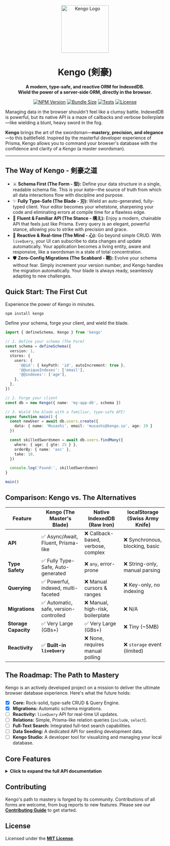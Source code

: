 <div align="center">
  <img src="https://raw.githubusercontent.com/joe960913/kengo/main/assets/kengo-logo.png" alt="Kengo Logo" width="150">
  <h1>Kengo (剣豪)</h1>
  <p>
    <strong>A modern, type-safe, and reactive ORM for IndexedDB.<br />Wield the power of a server-side ORM, directly in the browser.</strong>
  </p>

  [![NPM Version](https://img.shields.io/npm/v/kengo?color=c6362c&style=flat-rounded)](https://www.npmjs.com/package/kengo)
  [![Bundle Size](https://img.shields.io/bundlephobia/minzip/kengo?style=flat-rounded&color=007ec6)](https://bundlephobia.com/result?p=kengo)
  [![Tests](https://img.shields.io/github/actions/workflow/status/joe960913/kengo/test.yml?branch=main&label=tests&style=flat-square)](https://github.com/joe960913/kengo/actions)
  [![License](https://img.shields.io/npm/l/kengo?style=flat-square&color=yellow)](https://opensource.org/licenses/MIT)

</div>

Managing data in the browser shouldn't feel like a clumsy battle. IndexedDB is powerful, but its native API is a maze of callbacks and verbose boilerplate—like wielding a blunt, heavy sword in the fog.

**Kengo** brings the art of the swordsman—**mastery, precision, and elegance**—to this battlefield. Inspired by the masterful developer experience of Prisma, Kengo allows you to command your browser's database with the confidence and clarity of a *Kengo* (a master swordsman).

---

## The Way of Kengo - 剣豪之道

*   ⚔️ **Schema First (The Form - 型):** Define your data structure in a single, readable schema file. This is your *kata*—the source of truth from which all data interactions flow with discipline and purpose.
*   ✨ **Fully Type-Safe (The Blade - 刃):** Wield an auto-generated, fully-typed client. Your editor becomes your whetstone, sharpening your code and eliminating errors at compile time for a flawless edge.
*   🌊 **Fluent & Familiar API (The Stance - 構え):** Enjoy a modern, chainable API that feels just like Prisma. Every query is an elegant, powerful stance, allowing you to strike with precision and grace.
*   🚀 **Reactive & Real-time (The Mind - 心):** Go beyond simple CRUD. With `liveQuery`, your UI can subscribe to data changes and update automatically. Your application becomes a living entity, aware and responsive, like a swordsman in a state of total concentration.
*   🛡️ **Zero-Config Migrations (The Scabbard - 鞘):** Evolve your schema without fear. Simply increment your version number, and Kengo handles the migration automatically. Your blade is always ready, seamlessly adapting to new challenges.

## Quick Start: The First Cut

Experience the power of Kengo in minutes.

```bash
npm install kengo
```

Define your schema, forge your client, and wield the blade.

```typescript
import { defineSchema, Kengo } from 'kengo'

// 1. Define your schema (The Form)
const schema = defineSchema({
  version: 1,
  stores: {
    users: {
      '@@id': { keyPath: 'id', autoIncrement: true },
      '@@uniqueIndexes': ['email'],
      '@@indexes': ['age'],
    },
  },
})

// 2. Forge your client
const db = new Kengo({ name: 'my-app-db', schema })

// 3. Wield the blade with a familiar, type-safe API!
async function main() {
  const newUser = await db.users.create({
    data: { name: 'Musashi', email: 'musashi@kengo.io', age: 29 }
  })

  const skilledSwordsmen = await db.users.findMany({
    where: { age: { gte: 25 } },
    orderBy: { name: 'asc' },
    take: 10,
  })

  console.log('Found:', skilledSwordsmen)
}

main()
```

## Comparison: Kengo vs. The Alternatives

| Feature                  | **Kengo (The Master's Blade)**             | Native IndexedDB (Raw Iron)                | localStorage (Swiss Army Knife)            |
| ------------------------ | ------------------------------------------ | ------------------------------------------ | ------------------------------------------ |
| **API**                  | ✅ Async/Await, Fluent, Prisma-like        | ❌ Callback-based, verbose, complex        | ❌ Synchronous, blocking, basic            |
| **Type Safety**          | ✅ Fully Type-Safe, Auto-generated         | ❌ `any`, error-prone                      | ❌ String-only, manual parsing             |
| **Querying**             | ✅ Powerful, indexed, multi-faceted        | ❌ Manual cursors & ranges                 | ❌ Key-only, no indexing                   |
| **Migrations**           | ✅ Automatic, safe, version-controlled     | ❌ Manual, high-risk, boilerplate          | ❌ N/A                                     |
| **Storage Capacity**     | ✅ Very Large (GBs+)                       | ✅ Very Large (GBs+)                       | ❌ Tiny (~5MB)                             |
| **Reactivity**           | ✅ **Built-in `liveQuery`**                | ❌ None, requires manual polling           | ❌ `storage` event (limited)               |

## The Roadmap: The Path to Mastery

Kengo is an actively developed project on a mission to deliver the ultimate browser database experience. Here's what the future holds:

-   [x] **Core:** Rock-solid, type-safe CRUD & Query Engine.
-   [x] **Migrations:** Automatic schema migrations.
-   [ ] **Reactivity:** `liveQuery` API for real-time UI updates.
-   [ ] **Relations:** Simple, Prisma-like relation queries (`include`, `select`).
-   [ ] **Full-Text Search:** Integrated full-text search capabilities.
-   [ ] **Data Seeding:** A dedicated API for seeding development data.
-   [ ] **Kengo Studio:** A developer tool for visualizing and managing your local database.

## Core Features

<details>
<summary><strong>Click to expand the full API documentation</strong></summary>

### Schema Definition (`defineSchema`)
The source of truth for your database structure.
*   **`version`**: `number` (required) - Increment to trigger migrations.
*   **`stores`**: `Record<string, StoreDefinition>` (required) - Defines your tables.
    *   `'@@id'`: `string | { keyPath: string, autoIncrement: boolean }` (required) - Defines the primary key.
    *   `'@@indexes'`: `string[]` (optional) - Defines queryable indexes.
    *   `'@@uniqueIndexes'`: `string[]` (optional) - Defines unique constraints.

### CRUD Operations
A complete, powerful, and familiar API for data manipulation.
*   `create` / `createMany`
*   `findUnique` / `findFirst` / `findMany`
*   `update` / `updateMany`
*   `delete` / `deleteMany`
*   `upsert`

### Query Modifiers
Refine your queries with precision.
*   **Filtering (`where`)**: `equals`, `not`, `in`, `gt`, `gte`, `lt`, `lte`, `contains`, `startsWith`, `endsWith`.
*   **Ordering (`orderBy`)**: Sort by one or more fields, `asc` or `desc`.
*   **Pagination (`take` & `skip`)**: Effortless pagination for large datasets.
*   **Field Selection (`select`)**: Return only the data you need for maximum performance.

### Advanced Features
Techniques for the seasoned swordsman.
*   **Transactions (`$transaction`)**: Ensure data integrity by bundling multiple operations into an atomic unit. If one fails, all are rolled back.
*   **Raw Access (`$getRawDB`)**: An "escape hatch" to the underlying `IDBDatabase` object for when you need absolute control.

</details>

## Contributing

Kengo's path to mastery is forged by its community. Contributions of all forms are welcome, from bug reports to new features. Please see our **[Contributing Guide](CONTRIBUTING.md)** to get started.

## License

Licensed under the **[MIT License](LICENSE)**.